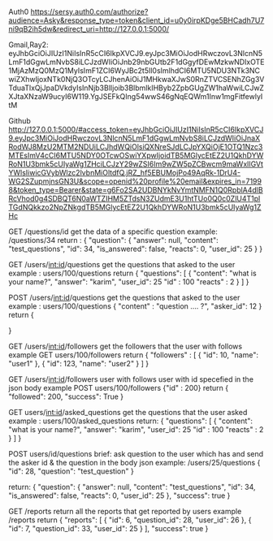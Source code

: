 Auth0
https://sersy.auth0.com/authorize?audience=Asky&response_type=token&client_id=u0y0irpKDge5BHCadh7U7ni9qB2ih5dw&redirect_uri=http://127.0.0.1:5000/

Gmail,Ray2: 
eyJhbGciOiJIUzI1NiIsInR5cCI6IkpXVCJ9.eyJpc3MiOiJodHRwczovL3NlcnN5LmF1dGgwLmNvbS8iLCJzdWIiOiJnb29nbGUtb2F1dGgyfDEwMzkwNDIxOTE1MjAzMzQ0MzQ1MyIsImF1ZCI6WyJBc2t5Il0sImlhdCI6MTU5NDU3NTk3NCwiZXhwIjoxNTk0NjQ3OTcyLCJhenAiOiJ1MHkwaXJwS0RnZTVCSENhZGg3VTduaTlxQjJpaDVkdyIsInNjb3BlIjoib3BlbmlkIHByb2ZpbGUgZW1haWwiLCJwZXJtaXNzaW9ucyI6W119.YgJSEFkQIng54wwS46gNqEQWm1Inw1mgFitfewlyItM

Github
http://127.0.0.1:5000/#access_token=eyJhbGciOiJIUzI1NiIsInR5cCI6IkpXVCJ9.eyJpc3MiOiJodHRwczovL3NlcnN5LmF1dGgwLmNvbS8iLCJzdWIiOiJnaXRodWJ8MzU2MTM2NDUiLCJhdWQiOlsiQXNreSJdLCJpYXQiOjE1OTQ1Nzc3MTEsImV4cCI6MTU5NDY0OTcwOSwiYXpwIjoidTB5MGlycEtEZ2U1QkhDYWRoN1U3bmk5cUIyaWg1ZHciLCJzY29wZSI6Im9wZW5pZCBwcm9maWxlIGVtYWlsIiwicGVybWlzc2lvbnMiOltdfQ.jRZ_hf5EBUMojPo49AqRk-1DrU4-WG2SZupmjnsGN3U&scope=openid%20profile%20email&expires_in=71998&token_type=Bearer&state=g6Fo2SA2UDBNYkNvYmtNMFN1Q0RpblA4dlBRcVhod0g4SDBQT6N0aWTZIHM5ZTdsN3ZUdmE3U1htTUo0Q0c0ZlU4T1plTGdNQkkzo2NpZNkgdTB5MGlycEtEZ2U1QkhDYWRoN1U3bmk5cUIyaWg1ZHc


GET /questions/id
get the data of a specific question
example: /questions/34
return :
{
    "question": {
        "answer": null,
        "content": "test_questions",
        "id": 34,
        "is_answered": false,
        "reacts": 0,
        "user_id": 25
    }
}


GET /users/<int:id>/questions
get the questions that asked to the user
example : users/100/questions
return {
	"questions": [
		{
			"content": "what is your name?",
			"answer": "karim",
			"user_id": 25
			"id" : 100
			"reacts" : 2
		}
	]
}

POST /users/<int:id>/questions
get the questions that asked to the user
example : users/100/questions
{
	"content" : "question .... ?",
	"asker_id": 12
}
return {
	
}

GET /users/<int:id>/followers
get the followers that the user with <id> follows
example GET users/100/followers
return {
	"followers" : [
		{
			"id": 10,
			"name": "user1"
		},
		{
			"id": 123,
			"name": "user2"
		}
	]
}

GET /users/<int:id>/followers
user with <id> follows user with id specefied in the json body
example POST users/100/followers {"id" : 200}
return {
	"followed": 200,
	"success": True
}

GET users/<int:id>/asked_questions
get the questions that the user asked
example : users/100/asked_questions
return:
{
	"questions": [
		{
			"content": "what is your name?",
			"answer": "karim",
			"user_id": 25
			"id" : 100
			"reacts" : 2
		}
	]
}


POST users/id/questions
brief: ask question to the user which has <id> and send the asker id & the question in the body json
example:
/users/25/questions
{
	"id": 28,
	"question": "test_question"
}

return:
{
    "question": {
        "answer": null,
        "content": "test_questions",
        "id": 34,
        "is_answered": false,
        "reacts": 0,
        "user_id": 25
    },
    "success": true
}


GET /reports
return all the reports that get reported by users
example /reports
return 
{
    "reports": [
        {
            "id": 6,
            "question_id": 28,
            "user_id": 26
        },
        {
            "id": 7,
            "question_id": 33,
            "user_id": 25
        }
    ],
    "success": true
}



